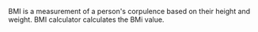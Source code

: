 BMI is a measurement of a person's corpulence based on their height and weight.
BMI calculator calculates the BMi value.
